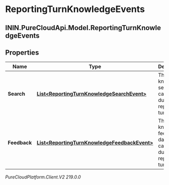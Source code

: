 # ReportingTurnKnowledgeEvents

## ININ.PureCloudApi.Model.ReportingTurnKnowledgeEvents

## Properties

|Name | Type | Description | Notes|
|------------ | ------------- | ------------- | -------------|
| **Search** | [**List&lt;ReportingTurnKnowledgeSearchEvent&gt;**](ReportingTurnKnowledgeSearchEvent) | The knowledge search data captured during this reporting turn. | [optional] |
| **Feedback** | [**List&lt;ReportingTurnKnowledgeFeedbackEvent&gt;**](ReportingTurnKnowledgeFeedbackEvent) | The knowledge feedback data captured during this reporting turn. | [optional] |



_PureCloudPlatform.Client.V2 219.0.0_
